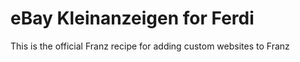 # eBay Kleinanzeigen for Ferdi
This is the official Franz recipe for adding custom websites to Franz
